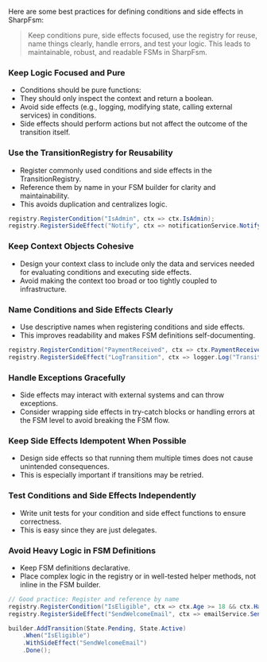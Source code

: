 Here are some best practices for defining conditions and side effects in SharpFsm:

> Keep conditions pure, side effects focused, use the registry for reuse, name things clearly, handle errors, and test your logic. This leads to maintainable, robust, and readable FSMs in SharpFsm.

### Keep Logic Focused and Pure
- Conditions should be pure functions:
- They should only inspect the context and return a boolean.
- Avoid side effects (e.g., logging, modifying state, calling external services) in conditions.
- Side effects should perform actions but not affect the outcome of the transition itself.

### Use the TransitionRegistry for Reusability
- Register commonly used conditions and side effects in the TransitionRegistry<TContext>.
- Reference them by name in your FSM builder for clarity and maintainability.
- This avoids duplication and centralizes logic.
```csharp
registry.RegisterCondition("IsAdmin", ctx => ctx.IsAdmin);
registry.RegisterSideEffect("Notify", ctx => notificationService.Notify(ctx.UserId));
```

### Keep Context Objects Cohesive
- Design your context class to include only the data and services needed for evaluating conditions and executing side effects.
- Avoid making the context too broad or too tightly coupled to infrastructure.

### Name Conditions and Side Effects Clearly
- Use descriptive names when registering conditions and side effects.
- This improves readability and makes FSM definitions self-documenting.
```csharp
registry.RegisterCondition("PaymentReceived", ctx => ctx.PaymentReceived);
registry.RegisterSideEffect("LogTransition", ctx => logger.Log("Transition occurred"));
```

### Handle Exceptions Gracefully
- Side effects may interact with external systems and can throw exceptions.
- Consider wrapping side effects in try-catch blocks or handling errors at the FSM level to avoid breaking the FSM flow.

### Keep Side Effects Idempotent When Possible
- Design side effects so that running them multiple times does not cause unintended consequences.
- This is especially important if transitions may be retried.

### Test Conditions and Side Effects Independently
- Write unit tests for your condition and side effect functions to ensure correctness.
- This is easy since they are just delegates.

### Avoid Heavy Logic in FSM Definitions
- Keep FSM definitions declarative.
- Place complex logic in the registry or in well-tested helper methods, not inline in the FSM builder.

```csharp
// Good practice: Register and reference by name
registry.RegisterCondition("IsEligible", ctx => ctx.Age >= 18 && ctx.HasLicense);
registry.RegisterSideEffect("SendWelcomeEmail", ctx => emailService.Send(ctx.Email, "Welcome!"));

builder.AddTransition(State.Pending, State.Active)
    .When("IsEligible")
    .WithSideEffect("SendWelcomeEmail")
    .Done();
```



